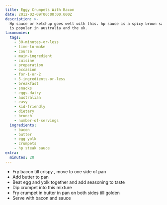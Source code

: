 ```yaml
---
title: Eggy Crumpets With Bacon
date: 2012-02-09T00:00:00.000Z
description: >-
  Hp sauce or ketchup goes well with this. hp sauce is a spicy brown sauce that
  is popular in australia and the uk.
taxonomies:
  tags:
    - 30-minutes-or-less
    - time-to-make
    - course
    - main-ingredient
    - cuisine
    - preparation
    - occasion
    - for-1-or-2
    - 5-ingredients-or-less
    - breakfast
    - snacks
    - eggs-dairy
    - australian
    - easy
    - kid-friendly
    - dietary
    - brunch
    - number-of-servings
  ingredients:
    - bacon
    - butter
    - egg yolk
    - crumpets
    - hp steak sauce
extra:
  minutes: 20
---
```

 - Fry bacon till crispy , move to one side of pan
 - Add butter to pan
 - Beat egg and yolk together and add seasoning to taste
 - Dip crumpet into this mixture
 - Fry crumpet in butter in pan on both sides till golden
 - Serve with bacon and sauce
